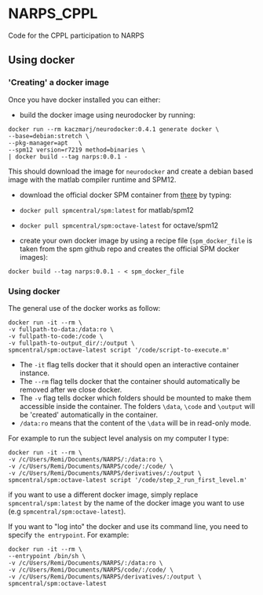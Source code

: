 # NARPS_CPPL
Code for the CPPL participation to NARPS

## Using docker


### 'Creating' a docker image

Once you have docker installed you can either:

-   build the docker image using neurodocker by running:

```
docker run --rm kaczmarj/neurodocker:0.4.1 generate docker \
--base=debian:stretch \
--pkg-manager=apt   \
--spm12 version=r7219 method=binaries \
| docker build --tag narps:0.0.1 -
```

This should download the image for `neurodocker` and create a debian based image with the matlab compiler runtime and SPM12.

-   download the official docker SPM container from [there](https://hub.docker.com/r/spmcentral/spm/) by typing:

 -   `docker pull spmcentral/spm:latest` for matlab/spm12
 -   `docker pull spmcentral/spm:octave-latest` for octave/spm12


-   create your own docker image by using a recipe file (`spm_docker_file` is taken from the spm github repo and creates the official SPM docker images):

```
docker build --tag narps:0.0.1 - < spm_docker_file
```


### Using docker

The general use of the docker works as follow:

```
docker run -it --rm \
-v fullpath-to-data:/data:ro \
-v fullpath-to-code:/code \
-v fullpath-to-output_dir/:/output \
spmcentral/spm:octave-latest script '/code/script-to-execute.m'
```

- The `-it` flag tells docker that it should open an interactive container instance.
- The `--rm` flag tells docker that the container should automatically be removed after we close docker.
- The `-v` flag tells docker which folders should be mounted to make them accessible inside the container. The folders `\data`, `\code` and `\output` will be 'created' automatically in the container.
- `/data:ro` means that the content of the `\data` will be in read-only mode.


For example to run the subject level analysis on my computer I type:

```
docker run -it --rm \
-v /c/Users/Remi/Documents/NARPS/:/data:ro \
-v /c/Users/Remi/Documents/NARPS/code/:/code/ \
-v /c/Users/Remi/Documents/NARPS/derivatives/:/output \
spmcentral/spm:octave-latest script '/code/step_2_run_first_level.m'
```

if you want to use a different docker image, simply replace `spmcentral/spm:latest` by the name of the docker image you want to use (e.g `spmcentral/spm:octave-latest`).

If you want to "log into" the docker and use its command line, you need to specify `the entrypoint`. For example:
```
docker run -it --rm \
--entrypoint /bin/sh \
-v /c/Users/Remi/Documents/NARPS/:/data:ro \
-v /c/Users/Remi/Documents/NARPS/code/:/code/ \
-v /c/Users/Remi/Documents/NARPS/derivatives/:/output \
spmcentral/spm:octave-latest
```
